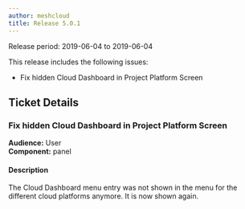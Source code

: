 ```yaml
---
author: meshcloud
title: Release 5.0.1
---
```


Release period: 2019-06-04 to 2019-06-04

This release includes the following issues:
* Fix hidden Cloud Dashboard in Project Platform Screen
<!--truncate-->

## Ticket Details
### Fix hidden Cloud Dashboard in Project Platform Screen
**Audience:** User<br>**Component:** panel


#### Description
The Cloud Dashboard menu entry was not shown in the menu for the different cloud
platforms anymore. It is now shown again.

